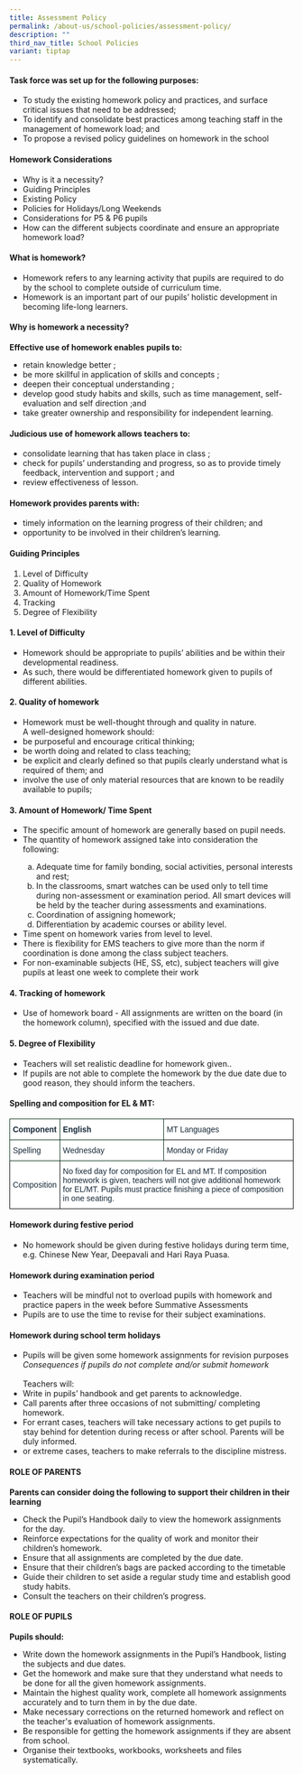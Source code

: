 ```yaml
---
title: Assessment Policy
permalink: /about-us/school-policies/assessment-policy/
description: ""
third_nav_title: School Policies
variant: tiptap
---
```

#### Task force was set up for the following purposes:
<ul>
  <li>To study the existing homework policy and practices, and surface critical issues that need to be addressed;</li>
  <li>To identify and consolidate best practices among teaching staff in the management of homework load; and</li>
  <li>To propose a revised policy guidelines on homework in the school</li>
</ul>  

#### Homework Considerations
<ul>
  <li>Why is it a necessity?</li>
  <li>Guiding Principles</li>
  <li>Existing Policy</li>
  <li>Policies for Holidays/Long Weekends</li>
  <li>Considerations for P5 &amp; P6 pupils</li>
  <li>How can the different subjects coordinate and ensure an appropriate homework load?</li>
</ul>  
  
#### What is homework? 
<ul>
  <li>Homework refers to any learning activity that pupils are required to do by the school to complete outside of curriculum time.</li>
  <li>Homework is an important part of our pupils’ holistic development in becoming life-long learners.</li>
</ul>  
  
  
#### Why is homework a necessity?
<b>Effective use of homework enables pupils to:</b>
<ul>
  <li>retain knowledge better ;</li>
  <li>be more skillful in application of skills and concepts ;</li>
  <li>deepen their conceptual understanding ;</li>
  <li>develop good study habits and skills, such as time management, self-evaluation and self direction ;and</li>
  <li>take greater ownership and responsibility for independent learning.</li>
</ul>  
  

#### Judicious use of homework allows teachers to: 
<ul>
  <li>consolidate learning that has taken place in class ;</li>
  <li>check for pupils’ understanding and progress, so as to provide timely feedback, intervention and support ; and</li>
  <li>review effectiveness of lesson. </li>
</ul> 

#### Homework provides parents with:
<ul>
  <li>timely information on the learning progress of their children; and</li>
  <li>opportunity to be involved in their children’s learning.</li>
</ul>  

#### Guiding Principles  
<ol>
  <li>Level of Difficulty</li>
  <li>Quality of Homework</li>
  <li>Amount of Homework/Time Spent</li>
  <li>Tracking</li>
  <li>Degree of Flexibility</li>
</ol>  
  

#### 1. Level of Difficulty  
<ul>
  <li>Homework should be appropriate to pupils’ abilities and be within their developmental readiness.</li>
  <li>As such, there would be differentiated homework given to pupils of different abilities.</li>
</ul>  
   
#### 2. Quality of homework
<ul>
  <li>Homework must be well-thought through and quality in nature.</li>
  A well-designed homework should:
  <li>be purposeful and encourage critical thinking;</li>
  <li>be worth doing and related to class teaching;</li>
  <li>be explicit and clearly defined so that pupils clearly understand what is required of them; and</li>
  <li>involve the use of only material resources that are known to be readily available to pupils;</li>
</ul>  

#### 3. Amount of Homework/ Time Spent
<style>
ol.k {list-style-type: lower-alpha;}
</style>
<ul>
	<li>The specific amount of homework are generally based on pupil needs.</li>
	<li>The quantity of homework assigned take into consideration the following:</li>
<ol class="k">	
<li>Adequate time for family bonding, social activities, personal interests and rest;</li> 
<li> In the classrooms, smart watches can be used only to tell time during non-assessment or examination period. All smart devices will be held by the teacher during assessments and examinations.</li>
<li>Coordination of assigning homework;</li>
<li>Differentiation by academic courses or ability level.</li></ol>
<li>Time spent on homework varies from level to level.</li>
<li>There is flexibility for EMS teachers to give more than the norm if coordination is done among the class subject teachers.</li>
<li>For non-examinable subjects (HE, SS, etc), subject teachers will give pupils at least one week to complete their work</li></ul>

#### 4. Tracking of homework
<ul>
  <li>Use of homework board - All assignments are written on the board (in the homework column), specified with the issued and due date.</li>
</ul>  

#### 5. Degree of Flexibility  
<ul>
  <li>Teachers will set realistic deadline for homework given..</li>
  <li>If pupils are not able to complete the homework by the due date due to good reason, they should inform the teachers.</li>
</ul>

#### Spelling and composition for EL &amp; MT:

<table style="border-collapse:collapse;border-spacing:0" class="tg"><thead><tr><th style="background-color:#FFF;border-color:#002d13;border-style:solid;border-width:1px;color:#162837;font-family:Arial, sans-serif;font-size:14px;font-weight:bold;overflow:hidden;padding:10px 5px;text-align:left;vertical-align:middle;word-break:normal">Component<br></th><th style="background-color:#FFF;border-color:#002d13;border-style:solid;border-width:1px;color:#162837;font-family:Arial, sans-serif;font-size:14px;font-weight:bold;overflow:hidden;padding:10px 5px;text-align:left;vertical-align:middle;word-break:normal">English<br></th><th style="background-color:#FFF;border-color:black;border-style:solid;border-width:1px;color:#162837;font-family:Arial, sans-serif;font-size:14px;font-weight:normal;overflow:hidden;padding:10px 5px;text-align:left;vertical-align:middle;word-break:normal">MT Languages<br></th></tr></thead><tbody><tr><td style="background-color:#FFF;border-color:#002d13;border-style:solid;border-width:1px;color:#162837;font-family:Arial, sans-serif;font-size:14px;overflow:hidden;padding:10px 5px;text-align:left;vertical-align:middle;word-break:normal">Spelling<br></td><td style="background-color:#FFF;border-color:#002d13;border-style:solid;border-width:1px;color:#162837;font-family:Arial, sans-serif;font-size:14px;overflow:hidden;padding:10px 5px;text-align:left;vertical-align:middle;word-break:normal">Wednesday<br></td><td style="background-color:#FFF;border-color:black;border-style:solid;border-width:1px;color:#162837;font-family:Arial, sans-serif;font-size:14px;overflow:hidden;padding:10px 5px;text-align:left;vertical-align:middle;word-break:normal">Monday or Friday<br></td></tr><tr><td style="background-color:#FFF;border-color:black;border-style:solid;border-width:1px;color:#162837;font-family:Arial, sans-serif;font-size:14px;overflow:hidden;padding:10px 5px;text-align:left;vertical-align:middle;word-break:normal">Composition<br></td><td style="background-color:#FFF;border-color:black;border-style:solid;border-width:1px;color:#162837;font-family:Arial, sans-serif;font-size:14px;overflow:hidden;padding:10px 5px;text-align:left;vertical-align:middle;word-break:normal" colspan="2">No fixed day for composition for EL and MT. If composition homework is given, teachers will not give additional homework for EL/MT. Pupils must practice finishing a piece of composition in one seating.</td></tr></tbody></table>

#### Homework during festive period 
<ul><li>No homework should be given during festive holidays during term time, e.g. Chinese New Year, Deepavali and Hari Raya Puasa.</li></ul> 

#### Homework during examination period
<ul><li>Teachers will be mindful not to overload pupils with homework and practice papers in the week before Summative Assessments</li>
<li>Pupils are to use the time to revise for their subject examinations.</li></ul> 

#### Homework during school term holidays
<ul>
<li>Pupils will be given some homework assignments for revision purposes</li>
<i>Consequences if pupils do not complete and/or submit homework</i><br><br>
Teachers will:
<li>Write in pupils’ handbook and get parents to acknowledge.</li>
<li>Call parents after three occasions of not submitting/ completing homework.</li>
<li>For errant cases, teachers will take necessary actions to get pupils to stay behind for detention during recess or after school. Parents will be duly informed.</li>
	<li>or extreme cases, teachers to make referrals to the discipline mistress.</li></ul> 


#### ROLE OF PARENTS
<b>Parents can consider doing the following to support their children in their learning</b>
<ul>
  <li>Check the Pupil’s Handbook daily to view the homework assignments for the day.</li>
  <li>Reinforce expectations for the quality of work and monitor their children’s homework.</li>
  <li>Ensure that all assignments are completed by the due date.</li>
  <li>Ensure that their children’s bags are packed according to the timetable</li>
  <li>Guide their children to set aside a regular study time and establish good study habits.</li>
  <li>Consult the teachers on their children’s progress.</li>
</ul>   

#### ROLE OF PUPILS 
<b>Pupils should:</b>
<ul>
<li>Write down the homework assignments in the Pupil’s Handbook, listing the subjects and due dates.</li>
<li>Get the homework and make sure that they understand what needs to be done for all the given homework assignments.</li>
<li>Maintain the highest quality work, complete all homework assignments accurately and to turn them in by the due date.</li>
<li>Make necessary corrections on the returned homework and reflect on the teacher's evaluation of homework assignments.</li>
<li>Be responsible for getting the homework assignments if they are absent from school.</li>
<li>Organise their textbooks, workbooks, worksheets and files systematically.</li></ul>